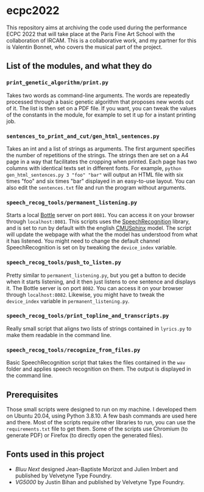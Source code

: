 # ecpc2022
This repository aims at archiving the code used during the performance ECPC 2022 that will take place at the Paris Fine Art School with the collaboration of IRCAM. This is a collaborative work, and my partner for this is Valentin Bonnet, who covers the musical part of the project.

## List of the modules, and what they do

### `print_genetic_algorithm/print.py`
Takes two words as command-line arguments. The words are repeatedly processed through a basic genetic algorithm that proposes new words out of it. The list is then set on a PDF file. If you want, you can tweak the values of the constants in the module, for example to set it up for a instant printing job.

### `sentences_to_print_and_cut/gen_html_sentences.py`
Takes an int and a list of strings as arguments. The first argument specifies the number of repetitions of the strings. The strings then are set on a A4 page in a way that facilitates the cropping when printed. Each page has two columns with identical texts set in different fonts. For example, `python gen_html_sentences.py 3 "foo" "bar"` will output an HTML file with six times "foo" and six times "bar" displayed in an easy-to-use layout.
You can also edit the `sentences.txt` file and run the program without arguments.

### `speech_recog_tools/permanent_listening.py`
Starts a local [Bottle](https://bottlepy.org/) server on port `8081`. You can access it on your browser through `localhost:8081`. This scripts uses the [SpeechRecognition](https://pypi.org/project/SpeechRecognition/) library, and is set to run by default with the english [CMUSphinx](https://cmusphinx.github.io/) model. The script will update the webpage with what the the model has understood from what it has listened. You might need to change the default channel SpeechRecognition is set on by tweaking the `device_index` variable.

### `speech_recog_tools/push_to_listen.py`
Pretty similar to `permanent_listening.py`, but you get a button to decide when it starts listening, and it then just listens to one sentence and displays it. The Bottle server is on port `8082`. You can access it on your browser through `localhost:8082`. Likewise, you might have to tweak the `device_index` variable in `permanent_listening.py`.

### `speech_recog_tools/print_topline_and_transcripts.py`
Really small script that aligns two lists of strings contained in `lyrics.py` to make them readable in the command line.

### `speech_recog_tools/recognize_from_files.py`
Basic SpeechRecognition script that takes the files contained in the `wav` folder and applies speech recognition on them. The output is displayed in the command line.

## Prerequisites
Those small scripts were designed to run on my machine. I developed them on Ubuntu 20.04, using Python 3.8.10. A few bash commands are used here and there. Most of the scripts require other libraries to run, you can use the `requirements.txt` file to get them. Some of the scripts use Chromium (to generate PDF) or Firefox (to directly open the generated files).

## Fonts used in this project
* _Bluu Next_ designed Jean-Baptiste Morizot and Julien Imbert and published by Velvetyne Type Foundry.
* _VG5000_ by Justin Bihan and published by Velvetyne Type Foundry.